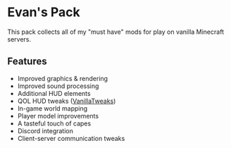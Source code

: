 # Evan's Pack

This pack collects all of my "must have" mods for play on vanilla Minecraft servers.

## Features

- Improved graphics & rendering
- Improved sound processing
- Additional HUD elements
- QOL HUD tweaks ([VanillaTweaks](https://vanillatweaks.net))
- In-game world mapping
- Player model improvements
- A tasteful touch of capes
- Discord integration
- Client-server communication tweaks
